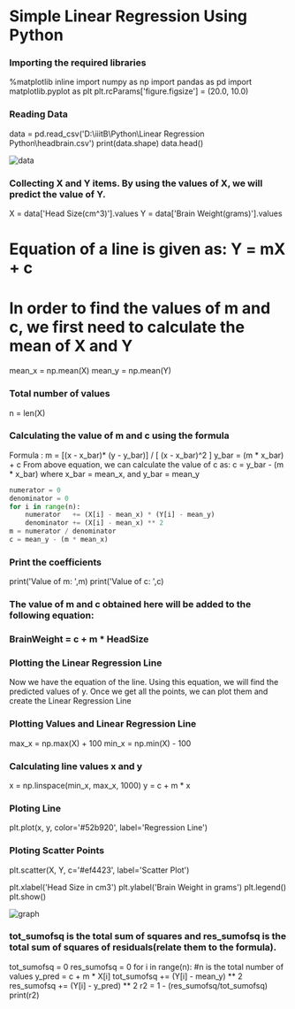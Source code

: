 # Simple Linear Regression Using Python

### Importing the required libraries
%matplotlib inline
import numpy as np
import pandas as pd
import matplotlib.pyplot as plt
plt.rcParams['figure.figsize'] = (20.0, 10.0)
 
### Reading Data
data = pd.read_csv('D:\iiitB\Python\Linear Regression Python\headbrain.csv')
print(data.shape)
data.head()

![data](https://github.com/deepankarkotnala/LinearRegressionPython/blob/master/data.PNG)


### Collecting X and Y items. By using the values of X, we will predict the value of Y.
X = data['Head Size(cm^3)'].values
Y = data['Brain Weight(grams)'].values

# Equation of a line is given as: Y = mX + c
# In order to find the values of m and c, we first need to calculate the mean of X and Y
mean_x = np.mean(X)
mean_y = np.mean(Y)

### Total number of values
n = len(X)

### Calculating the value of m and c using the formula
Formula : m = [(x - x_bar)* (y - y_bar)] / [ (x - x_bar)^2 ]
y_bar = (m * x_bar) + c 
From above equation, we can calculate the value of c as:
c = y_bar - (m * x_bar)
where x_bar = mean_x, and y_bar = mean_y

```python
numerator = 0
denominator = 0
for i in range(n):
    numerator   += (X[i] - mean_x) * (Y[i] - mean_y)
    denominator += (X[i] - mean_x) ** 2
m = numerator / denominator
c = mean_y - (m * mean_x)
```

### Print the coefficients
print('Value of m: ',m)
print('Value of c: ',c)

### The value of m and c obtained here will be added to the following equation:
### BrainWeight = c + m * HeadSize


### Plotting the Linear Regression Line
Now we have the equation of the line. Using this equation, we will find the predicted values of y.
Once we get all the points, we can plot them and create the Linear Regression Line

### Plotting Values and Linear Regression Line
max_x = np.max(X) + 100
min_x = np.min(X) - 100
### Calculating line values x and y
x = np.linspace(min_x, max_x, 1000)
y = c + m * x 
 
### Ploting Line
plt.plot(x, y, color='#52b920', label='Regression Line')
### Ploting Scatter Points
plt.scatter(X, Y, c='#ef4423', label='Scatter Plot')
 
plt.xlabel('Head Size in cm3')
plt.ylabel('Brain Weight in grams')
plt.legend()
plt.show()

![graph](https://github.com/deepankarkotnala/LinearRegressionPython/blob/master/graph.PNG)


### tot_sumofsq is the total sum of squares and res_sumofsq is the total sum of squares of residuals(relate them to the formula).
tot_sumofsq = 0
res_sumofsq = 0
for i in range(n): #n is the total number of values
    y_pred = c + m * X[i]
    tot_sumofsq += (Y[i] - mean_y) ** 2
    res_sumofsq += (Y[i] - y_pred) ** 2
    r2 = 1 - (res_sumofsq/tot_sumofsq)
print(r2)

